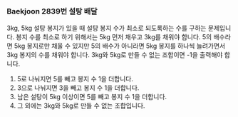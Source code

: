 ###  Baekjoon 2839번 설탕 배달

3kg, 5kg 설탕 봉지가 있을 때 설탕 봉지 수가 최소로 되도록하는 수를 구하는 문제입니다. 봉지 수를 최소로 하기 위해서는 5kg 먼저 채우고 3kg를 채워야 합니다. 5의 배수라면 5kg 봉지로만 채울 수 있지만 5의 배수가 아니라면 5kg 봉지를 하나씩 늘려가면서 3kg 봉지의 수를 채워야 합니다. 3kg와 5kg로 만들 수 없는 조합이면 -1을 출력해야 합니다.

1.  5로 나눠지면 5를 빼고 봉지 수 1을 더합니다.
2.  3으로 나눠지면 3을 빼고 봉지 수 1을 더합니다.
3.  남은 설탕이 5kg 이상이면 5를 빼고 봉지 수 1을 더합니다.
4.  그 외에는 3kg와 5kg로 만들 수 없는 조합입니다.